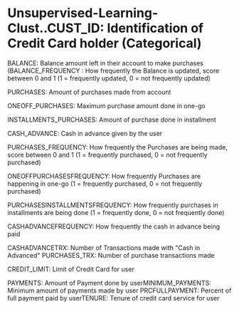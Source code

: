 # Unsupervised-Learning-Clust..CUST_ID: Identification of Credit Card holder (Categorical)

BALANCE: Balance amount left in their account to make purchases (BALANCE_FREQUENCY : How frequently the Balance is updated, score between 0 and 1 (1 = frequently updated, 0 = not frequently updated) 

PURCHASES: Amount of purchases made from account 

ONEOFF_PURCHASES: Maximum purchase amount done in one-go

 INSTALLMENTS_PURCHASES: Amount of purchase done in installment

 CASH_ADVANCE: Cash in advance given by the user

PURCHASES_FREQUENCY: How frequently the Purchases are being made, score between 0 and 1 (1 = frequently purchased, 0 = not frequently purchased)

 ONEOFFPURCHASESFREQUENCY: How frequently Purchases are happening in one-go (1 = frequently purchased, 0 = not frequently purchased)

 PURCHASESINSTALLMENTSFREQUENCY: How frequently purchases in installments are being done (1 = frequently done, 0 = not frequently done)

CASHADVANCEFREQUENCY: How frequently the cash in advance being paid 

CASHADVANCETRX: Number of Transactions made with "Cash in Advanced" PURCHASES_TRX: Number of purchase transactions made

 CREDIT_LIMIT: Limit of Credit Card for user 

PAYMENTS: Amount of Payment done by userMINIMUM_PAYMENTS: Minimum amount of payments made by user PRCFULLPAYMENT: Percent of full payment paid by userTENURE: Tenure of credit card service for user
